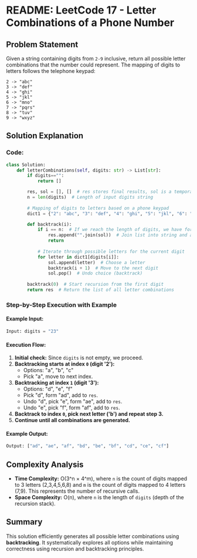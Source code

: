# README: LeetCode 17 - Letter Combinations of a Phone Number

## Problem Statement
Given a string containing digits from `2-9` inclusive, return all possible letter combinations that the number could represent. The mapping of digits to letters follows the telephone keypad:

```
2 -> "abc"
3 -> "def"
4 -> "ghi"
5 -> "jkl"
6 -> "mno"
7 -> "pqrs"
8 -> "tuv"
9 -> "wxyz"
```

## Solution Explanation

### Code:
```python
class Solution:
    def letterCombinations(self, digits: str) -> List[str]:
        if digits=="":
            return []

        res, sol = [], []  # res stores final results, sol is a temporary list for building combinations
        n = len(digits)  # Length of input digits string
        
        # Mapping of digits to letters based on a phone keypad
        dict1 = {"2": "abc", "3": "def", "4": "ghi", "5": "jkl", "6": "mno", "7": "pqrs", "8": "tuv", "9": "wxyz"}

        def backtrack(i):
            if i == n:  # If we reach the length of digits, we have formed a combination
                res.append("".join(sol))  # Join list into string and add to result
                return
            
            # Iterate through possible letters for the current digit
            for letter in dict1[digits[i]]:
                sol.append(letter)  # Choose a letter
                backtrack(i + 1)  # Move to the next digit
                sol.pop()  # Undo choice (backtrack)
        
        backtrack(0)  # Start recursion from the first digit
        return res  # Return the list of all letter combinations
```

### Step-by-Step Execution with Example
#### Example Input:
```python
Input: digits = "23"
```
#### Execution Flow:
1. **Initial check:** Since `digits` is not empty, we proceed.
2. **Backtracking starts at index `0` (digit '2'):**
   - Options: "a", "b", "c"
   - Pick "a", move to next index.
3. **Backtracking at index `1` (digit '3'):**
   - Options: "d", "e", "f"
   - Pick "d", form "ad", add to `res`.
   - Undo "d", pick "e", form "ae", add to `res`.
   - Undo "e", pick "f", form "af", add to `res`.
4. **Backtrack to index `0`, pick next letter ('b') and repeat step 3.**
5. **Continue until all combinations are generated.**

#### Example Output:
```python
Output: ["ad", "ae", "af", "bd", "be", "bf", "cd", "ce", "cf"]
```

## Complexity Analysis
- **Time Complexity:** O(3^n × 4^m), where `n` is the count of digits mapped to 3 letters (2,3,4,5,6,8) and `m` is the count of digits mapped to 4 letters (7,9). This represents the number of recursive calls.
- **Space Complexity:** O(n), where `n` is the length of `digits` (depth of the recursion stack).

## Summary
This solution efficiently generates all possible letter combinations using **backtracking**. It systematically explores all options while maintaining correctness using recursion and backtracking principles.

